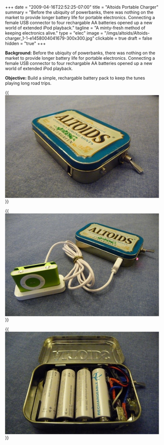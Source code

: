 +++
date = "2009-04-16T22:52:25-07:00"
title = "Altoids Portable Charger"
summary = "Before the ubiquity of powerbanks, there was nothing on the market to provide longer battery life for portable electronics. Connecting a female USB connector to four rechargable AA batteries opened up a new world of extended iPod playback."
tagline = "A minty-fresh method of keeping electronics alive."
type = "elec"
image = "/imgs/altoids/Altoids-charger_1-1-e1458004041679-300x300.jpg"
clickable = true
draft = false
hidden = "true"
+++

__Background:__ Before the ubiquity of powerbanks, there was nothing on the market to provide longer battery life for portable electronics. Connecting a female USB connector to four rechargable AA batteries opened up a new world of extended iPod playback. 

__Objective:__ Build a simple, rechargable battery pack to keep the tunes playing long road trips.

{{<img caption="Overview of the fantastic charging device."
src="/imgs/altoids/Altoids-charger_1.jpg" >}}

{{<img caption="The iPod is alive!"
src="/imgs/altoids/Altoids-charger_2.jpg" >}}

{{<img caption="President's Choice rechargable batteries and some janky wiring is all it took."
src="/imgs/altoids/Altoids-charger_3.jpg" >}}